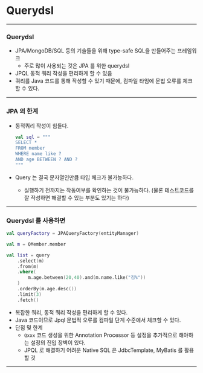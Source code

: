 # Querydsl

---

### Querydsl
- JPA/MongoDB/SQL 등의 기술들을 위해 type-safe SQL을 만들어주는 프레임워크
  - 주로 많이 사용되는 것은 JPA 를 위한 querydsl
- JPQL 동적 쿼리 작성을 편리하게 할 수 있음
- 쿼리를 Java 코드를 통해 작성할 수 있기 때문에, 컴파일 타임에 문법 오류를 체크할 수 있다.

---

### JPA 의 한계
- 동적쿼리 작성이 힘들다.
    ```kotlin
    val sql = """
    SELECT *
    FROM member
    WHERE name like ?
    AND age BETWEEN ? AND ?
    """ 
    ```

- Query 는 결국 문자열인만큼 타입 체크가 불가능하다.
  - 실행하기 전까지는 작동여부를 확인하는 것이 불가능하다. (물론 테스트코드를 잘 작성하면 해결할 수 있는 부분도 있기는 하다)

---

### Querydsl 를 사용하면
```kotlin
val queryFactory = JPAQueryFactory(entityManager)

val m = QMember.member

val list = query
    .select(m)
    .from(m)
    .where(
        m.age.between(20,40).and(m.name.like("김%"))
    )
    .orderBy(m.age.desc())
    .limit(3)
    .fetch()
```
- 복잡한 쿼리, 동적 쿼리 작성을 편리하게 할 수 있다.
- Java 코드이므로 Jpql 문법적 오류를 컴파일 단계 수준에서 체크할 수 있다.
- 단점 및 한계
  - `Qxxx` 코드 생성을 위한 Annotation Processor 등 설정을 추가적으로 해야하는 설정의 진입 장벽이 있다.
  - JPQL 로 해결하기 어려운 Native SQL 은 JdbcTemplate, MyBatis 를 활용할 것

---
